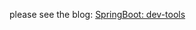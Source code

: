 please see the blog: [SpringBoot: dev-tools](http://tech.freeimmi.com/2020/02/springboot-1-use-devtools/)